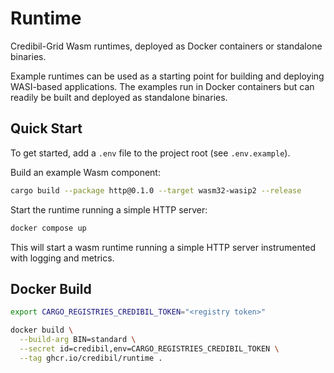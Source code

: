 # Runtime

Credibil-Grid Wasm runtimes, deployed as Docker containers or standalone binaries.

Example runtimes can be used as a starting point for building and deploying WASI-based applications. The examples run in Docker containers but can readily be built and deployed as standalone binaries.

## Quick Start

To get started, add a `.env` file to the project root (see `.env.example`).

Build an example Wasm component:

```bash
cargo build --package http@0.1.0 --target wasm32-wasip2 --release
```

Start the runtime running a simple HTTP server:

```bash
docker compose up
```

This will start a wasm runtime running a simple HTTP server instrumented with logging and metrics.

## Docker Build

```bash
export CARGO_REGISTRIES_CREDIBIL_TOKEN="<registry token>"

docker build \
  --build-arg BIN=standard \
  --secret id=credibil,env=CARGO_REGISTRIES_CREDIBIL_TOKEN \
  --tag ghcr.io/credibil/runtime .
```